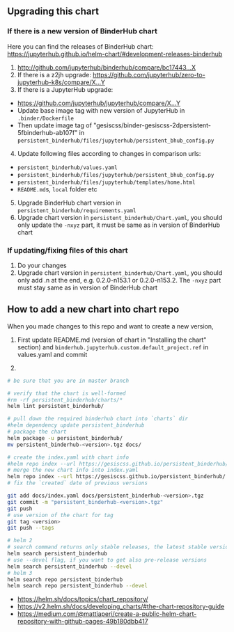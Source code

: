 ## Upgrading this chart

### If there is a new version of BinderHub chart

Here you can find the releases of BinderHub chart: https://jupyterhub.github.io/helm-chart/#development-releases-binderhub

1. http://github.com/jupyterhub/binderhub/compare/bc17443...X
2. If there is a z2jh upgrade: https://github.com/jupyterhub/zero-to-jupyterhub-k8s/compare/X...Y
3. If there is a JupyterHub upgrade:
 - https://github.com/jupyterhub/jupyterhub/compare/X...Y
 - Update base image tag with new version of JupyterHub in `.binder/Dockerfile`
 - Then update image tag of "gesiscss/binder-gesiscss-2dpersistent-5fbinderhub-ab107f" 
   in `persistent_binderhub/files/jupyterhub/persistent_bhub_config.py`
4. Update following files according to changes in comparison urls:
 - `persistent_binderhub/values.yaml`
 - `persistent_binderhub/files/jupyterhub/persistent_bhub_config.py`
 - `persistent_binderhub/files/jupyterhub/templates/home.html`
 - `README.md`s, `local` folder etc
5. Upgrade BinderHub chart version in `persistent_binderhub/requirements.yaml`
6. Upgrade chart version in `persistent_binderhub/Chart.yaml`, you should only update the `-nxyz` part, 
   it must be same as in version of BinderHub chart

### If updating/fixing files of this chart

1. Do your changes
2. Upgrade chart version in `persistent_binderhub/Chart.yaml`, you should only add .n at the end, e.g. 0.2.0-n153.1 or 0.2.0-n153.2. 
   The `-nxyz` part must stay same as in version of BinderHub chart

## How to add a new chart into chart repo

When you made changes to this repo and want to create a new version,

1. First update README.md (version of chart in "Installing the chart" section) and `binderhub.jupyterhub.custom.default_project.ref` in values.yaml and commit

2.
```bash
# be sure that you are in master branch

# verify that the chart is well-formed
#rm -rf persistent_binderhub/charts/*
helm lint persistent_binderhub/

# pull down the required binderhub chart into `charts` dir
#helm dependency update persistent_binderhub
# package the chart
helm package -u persistent_binderhub/
mv persistent_binderhub-<version>.tgz docs/

# create the index.yaml with chart info
#helm repo index --url https://gesiscss.github.io/persistent_binderhub/ docs/.
# merge the new chart info into index.yaml
helm repo index --url https://gesiscss.github.io/persistent_binderhub/ --merge docs/index.yaml docs/.
# fix the `created` date of previous versions 

git add docs/index.yaml docs/persistent_binderhub-<version>.tgz
git commit -m "persistent_binderhub-<version>.tgz"
git push
# use version of the chart for tag
git tag <version>
git push --tags

# helm 2
# search command returns only stable releases, the latest stable versions
helm search persistent_binderhub
# use --devel flag, if you want to get also pre-release versions
helm search persistent_binderhub --devel
# helm 3
helm search repo persistent_binderhub
helm search repo persistent_binderhub --devel

```

- https://helm.sh/docs/topics/chart_repository/
- https://v2.helm.sh/docs/developing_charts/#the-chart-repository-guide
- https://medium.com/@mattiaperi/create-a-public-helm-chart-repository-with-github-pages-49b180dbb417
